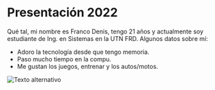 # Presentación 2022
Qué tal, mi nombre es Franco Denis, tengo 21 años y actualmente soy estudiante de Ing. en Sistemas en la UTN FRD.
Algunos datos sobre mí:
- Adoro la tecnología desde que tengo memoria.
- Paso mucho tiempo en la compu.
- Me gustan los juegos, entrenar y los autos/motos.

![Texto alternativo](http://significadodeloscolores.info/wp-content/uploads/2014/08/color-violeta.png "Título alternativo")

